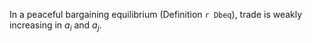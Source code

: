 In a peaceful bargaining equilibrium (Definition `r Dbeq`), trade is weakly increasing in $a_i$ and $a_j$.